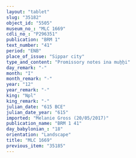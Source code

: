 ```yaml
---
layout: "tablet"
slug: "35182"
object_id: "5505"
museum_no_: "MLC 1669"
cdli_no_: "P296351"
publication: "BRM 1"
text_number: "41"
period: "ENB"
place_of_issue: "Sippar city"
type_and_content: "Promissory notes ina muẖẖi"
day_remark: "-"
month: "I"
month_remark: "-"
year: "12"
year_remark: "-"
king: "Npl"
king_remark: "-"
julian_date: "615 BCE"
julian_date_year: "615"
imported: "Melanie Gross (20/05/2017)"
publication_name: "BRM 1 41"
day_babylonian_: "18"
orientation: "Landscape"
title: "MLC 1669"
previous_item: "35185"
---
```

